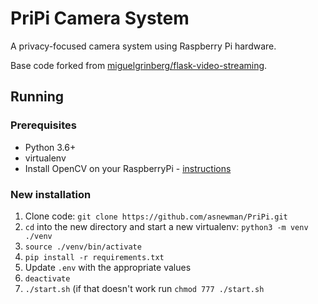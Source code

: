 # PriPi Camera System
A privacy-focused camera system using Raspberry Pi hardware.

Base code forked from [miguelgrinberg/flask-video-streaming](https://github.com/miguelgrinberg/flask-video-streaming).

## Running
### Prerequisites
- Python 3.6+
- virtualenv
- Install OpenCV on your RaspberryPi - [instructions](https://gist.github.com/asnewman/9da37388183189bf022fd1de45609372)
### New installation
1. Clone code: `git clone https://github.com/asnewman/PriPi.git`
1. `cd` into the new directory and start a new virtualenv: `python3 -m venv ./venv`
1. `source ./venv/bin/activate`
1. `pip install -r requirements.txt`
1. Update `.env` with the appropriate values
1. `deactivate`
1. `./start.sh` (if that doesn't work run `chmod 777 ./start.sh`
